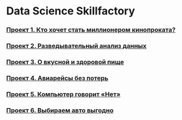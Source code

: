 # Data Science Skillfactory

### [Проект 1. Кто хочет стать миллионером кинопроката?](https://github.com/phantomroom/SkillFactory/tree/master/module_1)
### [Проект 2. Разведывательный анализ данных](https://github.com/phantomroom/SkillFactory/tree/master/module_2)
### [Проект 3. О вкусной и здоровой пище](https://github.com/phantomroom/SkillFactory/tree/master/module_3)
### [Проект 4. Авиарейсы без потерь](https://github.com/phantomroom/SkillFactory/tree/master/module_4)
### [Проект 5. Компьютер говорит «Нет»](https://github.com/phantomroom/SkillFactory/tree/master/module_5)
### [Проект 6. Выбираем авто выгодно](https://github.com/phantomroom/SkillFactory/tree/master/module_6)

